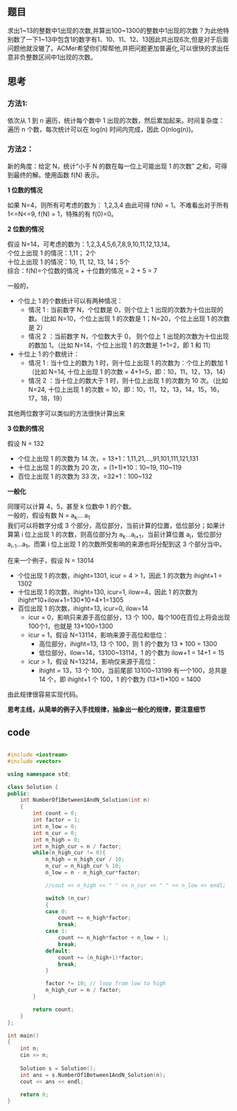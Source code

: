 ## 题目

求出1~13的整数中1出现的次数,并算出100~1300的整数中1出现的次数？为此他特别数了一下1~13中包含1的数字有1、10、11、12、13因此共出现6次,但是对于后面问题他就没辙了。ACMer希望你们帮帮他,并把问题更加普遍化,可以很快的求出任意非负整数区间中1出现的次数。

## 思考

### 方法1: 

依次从 1 到 n 遍历，统计每个数中 1 出现的次数，然后累加起来。时间复杂度：遍历 n 个数，每次统计可以在 log(n) 时间内完成，因此 O(nlog(n))。

### 方法2：

新的角度：给定 N，统计“小于 N 的数在每一位上可能出现 1 的次数” 之和，可得到最终的解。使用函数 f(N) 表示。

**1 位数的情况**

如果 N=4，则所有可考虑的数为： 1,2,3,4 由此可得 f(N) = 1。不难看出对于所有 1<=N<=9, f(N) = 1，特殊的有 f(0)=0。

**2 位数的情况**

假设 N=14，可考虑的数为：1,2,3,4,5,6,7,8,9,10,11,12,13,14。  
个位上出现 1 的情况：1,11； 2个    
十位上出现 1 的情况：10, 11, 12, 13, 14；5个  
综合：f(N)=个位数的情况 + 十位数的情况 = 2 + 5 = 7

一般的，

- 个位上 1 的个数统计可以有两种情况：
    - 情况 1 : 当前数字 N，个位数是 0，则个位上 1 出现的次数为十位出现的数。（比如 N=10，个位上出现 1 的次数是 1；N=20，个位上出现 1 的次数是 2）
    - 情况 2 ：当前数字 N，个位数大于 0， 则个位上 1 出现的次数为十位出现的数加 1。（比如 N=14，个位上出现 1 的次数是 1+1=2，即 1 和 11）
- 十位上 1 的个数统计：
    - 情况 1 : 当十位上的数为 1 时，则十位上出现 1 的次数为：个位上的数加 1 （比如 N=14, 十位上出现 1 的次数 = 4+1=5，即：10，11，12，13，14）
    - 情况 2 ：当十位上的数大于 1 时，则十位上出现 1 的次数为 10 次。（比如 N=24, 十位上出现 1 的次数 = 10，即：10，11，12，13，14，15，16，17，18，19）  

其他两位数字可以类似的方法很快计算出来

**3 位数的情况**

假设 N = 132

- 个位上出现 1 的次数为 14 次，= 13+1：1,11,21,...,91,101,111,121,131 
- 十位上出现 1 的次数为 20 次，= (1+1)\*10：10~19, 110~119
- 百位上出现 1 的次数为 33 次，=32+1：100~132


**一般化**

同理可以计算 4，5，甚至 k 位数中 1 的个数。  
一般的，假设有数 N = a<sub>k</sub>... a<sub>1</sub>   
我们可以将数字分成 3 个部分，高位部分，当前计算的位置，低位部分；如果计算第 i 位上出现 1 的次数，则高位部分为 a<sub>k</sub>...a<sub>i+1</sub>，当前计算位置 a<sub>i</sub>，低位部分 a<sub>i-1</sub>...a<sub>1</sub>。而第 i 位上出现 1 的次数所受影响的来源也将分配到这 3 个部分当中。

在来一个例子，假设 N = 13014  

- 个位出现 1 的次数，ihight=1301, icur = 4 > 1，因此 1 的次数为 ihight+1 = 1302
- 十位出现 1 的次数，ihight=130, icur=1, ilow=4，因此 1 的次数为 ihight\*10+ilow+1=130\*10+4+1=1305
- 百位出现 1 的次数，ihight=13, icur=0, ilow=14
    - icur = 0，影响只来源于高位部分，13 个 100，每个100在百位上将会出现100个1，也就是 13\*100=1300
    - icur = 1，假设 N=13114，影响来源于高位和低位：
        - 高位部分，ihight=13, 13 个 100，则 1 的个数为 13 \* 100 = 1300
        - 低位部分，ilow=14，13100~13114，1 的个数为 ilow+1 = 14+1 = 15
    - icur > 1，假设 N=13214，影响仅来源于高位：
        - ihight = 13，13 个 100，当前尾部 13100~13199 有一个100，总共是 14 个，即 ihight+1 个 100，1 的个数为 (13+1)*100 = 1400

由此规律很容易实现代码。

**思考主线，从简单的例子入手找规律，抽象出一般化的规律，要注意细节**

## code

``` c++

#include <iostream>
#include <vector>

using namespace std;

class Solution {
public:
    int NumberOf1Between1AndN_Solution(int n)
    {
		int count = 0;
		int factor = 1;
		int n_low = 0;
		int n_cur = 0;
		int n_high = 0;
		int n_high_cur = n / factor;
		while(n_high_cur != 0){
			n_high = n_high_cur / 10;
			n_cur = n_high_cur % 10;
			n_low = n - n_high_cur*factor; 

			//cout << n_high << " " << n_cur << " " << n_low << endl;

			switch (n_cur)
			{
			case 0: 
				count += n_high*factor;
				break;
			case 1:
				count += n_high*factor + n_low + 1;
				break;
			default:
				count += (n_high+1)*factor;
				break;
			}

			factor *= 10; // loop from low to high
			n_high_cur = n / factor;
		}

		return count;
    }
};

int main()
{
	int n;
	cin >> n;
	
	Solution s = Solution();
	int ans = s.NumberOf1Between1AndN_Solution(n);
	cout << ans << endl;

	return 0;
}

```
